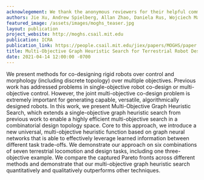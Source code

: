 ```yaml
---
acknowlegement: We thank the anonymous reviewers for their helpful comments in revising the paper. This work is supported by Intelligence Advanced Research Projects Agency (grantNo. 2019-19020100001),  and Defense Advanced ResearchProjects Agency (grant No. FA8750-20-C-0075).
authors: Jie Xu, Andrew Spielberg, Allan Zhao, Daniela Rus, Wojciech Matusik
featured_image: /assets/images/moghs_teaser.jpg
layout: publication
project_website: http://moghs.csail.mit.edu
publication: ICRA
publication_link: https://people.csail.mit.edu/jiex/papers/MOGHS/paper.pdf
title: Multi-Objective Graph Heuristic Search for Terrestrial Robot Design
date: 2021-04-14 12:00:00 -0700
---
```


We present methods for co-designing rigid robots over control and morphology (including discrete topology) over multiple objectives.  Previous work has addressed problems in single-objective robot co-design or multi-objective control. However, the joint multi-objective co-design problem is extremely important for generating capable, versatile, algorithmically designed robots. In this work, we present Multi-Objective Graph Heuristic Search, which extends a single-objective graph heuristic search from previous work to enable a highly efficient multi-objective search in a combinatorial design topology space.  Core to this approach, we introduce a new universal, multi-objective heuristic function based on graph neural networks that is able to effectively leverage learned information between different task trade-offs. We demonstrate our approach on six combinations of seven terrestrial locomotion and design tasks, including one three-objective example. We compare the captured Pareto fronts across different methods and demonstrate that our multi-objective graph heuristic search quantitatively and qualitatively outperforms other techniques.